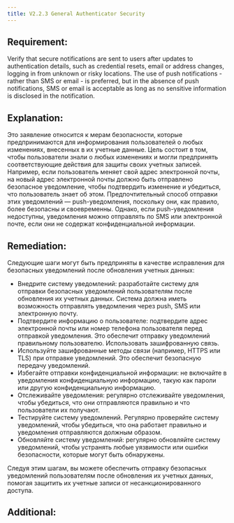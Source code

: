 ```yaml
---
title: V2.2.3 General Authenticator Security
---
```




## Requirement:

Verify that secure notifications are sent to users after updates to authentication details, such as credential resets, email or address changes, logging in from unknown or risky locations. The use of push notifications - rather than SMS or email - is preferred, but in the absence of push notifications, SMS or email is acceptable as long as no sensitive information is disclosed in the notification.

## Explanation:

Это заявление относится к мерам безопасности, которые предпринимаются для информирования пользователей о любых изменениях, внесенных в их учетные данные. Цель состоит в том, чтобы пользователи знали о любых изменениях и могли предпринять соответствующие действия для защиты своих учетных записей. Например, если пользователь меняет свой адрес электронной почты, на новый адрес электронной почты должно быть отправлено безопасное уведомление, чтобы подтвердить изменение и убедиться, что пользователь знает об этом. Предпочтительный способ отправки этих уведомлений — push-уведомления, поскольку они, как правило, более безопасны и своевременны. Однако, если push-уведомления недоступны, уведомления можно отправлять по SMS или электронной почте, если они не содержат конфиденциальной информации.

## Remediation:



Следующие шаги могут быть предприняты в качестве исправления для безопасных уведомлений после обновления учетных данных: 

- Внедрите систему уведомлений: разработайте систему для отправки безопасных уведомлений пользователям после обновления их учетных данных. Система должна иметь возможность отправлять уведомления через push, SMS или электронную почту. 
- Подтвердите информацию о пользователе: подтвердите адрес электронной почты или номер телефона пользователя перед отправкой уведомления. Это обеспечит отправку уведомлений правильному пользователю. Использовать зашифрованную связь. 
- Используйте зашифрованные методы связи (например, HTTPS или TLS) при отправке уведомлений. Это обеспечит безопасную передачу уведомлений. 
- Избегайте отправки конфиденциальной информации: не включайте в уведомления конфиденциальную информацию, такую ​​как пароли или другую конфиденциальную информацию. 
- Отслеживайте уведомления: регулярно отслеживайте уведомления, чтобы убедиться, что они отправляются правильно и что пользователи их получают. 
- Тестируйте систему уведомлений. Регулярно проверяйте систему уведомлений, чтобы убедиться, что она работает правильно и уведомления отправляются должным образом. 
- Обновляйте систему уведомлений: регулярно обновляйте систему уведомлений, чтобы устранять любые уязвимости или ошибки безопасности, которые могут быть обнаружены. 


Следуя этим шагам, вы можете обеспечить отправку безопасных уведомлений пользователям после обновления их учетных данных, помогая защитить их учетные записи от несанкционированного доступа.

## Additional:




